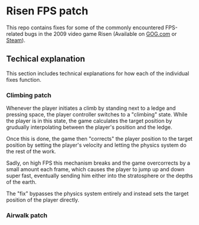 # Risen FPS patch

This repo contains fixes for some of the commonly encountered FPS-related bugs in the 2009 video game Risen (Available on [GOG.com](https://www.gog.com/en/game/risen) or [Steam](https://store.steampowered.com/app/40300/Risen/?l=czech)).

## Techical explanation

This section includes technical explanations for how each of the individual fixes function.

### Climbing patch

Whenever the player initiates a climb by standing next to a ledge and pressing space, the player controller switches to a "climbing" state. While the player is in this state, the game calculates the target position by grudually interpolating between the player's position and the ledge.

Once this is done, the game then "corrects" the player position to the target position by setting the player's velocity and letting the physics system do the rest of the work.

Sadly, on high FPS this mechanism breaks and the game overcorrects by a small amount each frame, which causes the player to jump up and down super fast, eventually sending him either into the stratosphere or the depths of the earth.

The "fix" bypasses the physics system entirely and instead sets the target position of the player directly.

### Airwalk patch


